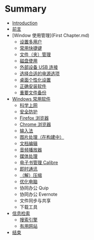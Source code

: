 # Summary

* [Introduction](README.md)
* [前言](foreword.md)
* [Window 使用管理](First Chapter.md)
   * [设置多用户](users.md)
   * [常用快捷键](tabs.md)
   * [文件（夹）管理](files.md)
   * [磁盘使用](disks.md)
   * [外部设备 USB 连接](usb.md)
   * [选择合适的电源选项](power.md)
   * [桌面个性化设置](desk.md)
   * [正确安装软件](installer.md)
   * [重要文件备份](backup.md)
* [Windows 常用软件](applications.md)
   * [科学上网](Internet.md)
   * [安全防护](Security.md)
   * [Firefox 浏览器](firefox.md)
   * [Chrome 浏览器](chrome.md)
   * [输入法](Input.md)
   * [图片处理（在构建中）](pictures.md)
   * [文档编辑](Office.md)
   * [音频播放器](music-videos.md)
   * [媒体处理](geshi.md)
   * [电子书管理 Calibre](Calibre.md)
   * [即时通讯](IM.md)
   * [（解）压缩](7-Zip.md)
   * [优化电脑](Ccleaner.md)
   * 协同办公 Quip
   * 协同办公 Evernote
   * 文件同步与共享
   * 下载工具
* [信息检索](search-information.md)
   * [搜索引擎](search-engine.md)
   * [有用网站](Webs.md)
* [结束](end.md)


